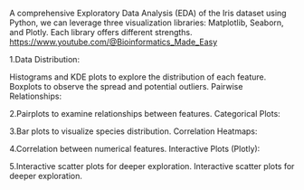 A comprehensive Exploratory Data Analysis (EDA) of the Iris dataset using Python, we can leverage three visualization libraries: Matplotlib, Seaborn, and Plotly. Each library offers different strengths. 
https://www.youtube.com/@Bioinformatics_Made_Easy

1.Data Distribution:

Histograms and KDE plots to explore the distribution of each feature.
Boxplots to observe the spread and potential outliers.
Pairwise Relationships:

2.Pairplots to examine relationships between features.
Categorical Plots:

3.Bar plots to visualize species distribution.
Correlation Heatmaps:

4.Correlation between numerical features.
Interactive Plots (Plotly):

5.Interactive scatter plots for deeper exploration.
Interactive scatter plots for deeper exploration.
